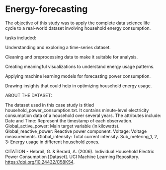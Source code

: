 # Energy-forecasting
The objective of this study was to apply the complete data science life cycle to a real-world dataset involving household energy consumption. 

tasks included:

Understanding and exploring a time-series dataset.

Cleaning and preprocessing data to make it suitable for analysis.

Creating meaningful visualizations to understand energy usage patterns.

Applying machine learning models for forecasting power consumption.

Drawing insights that could help in optimizing household energy usage.

ABOUT THE DATASET:

The dataset used in this case study is titled household_power_consumption.txt. It contains minute-level electricity consumption data of a household over several years. The attributes include:
Date and Time: Represent the timestamp of each observation.
Global_active_power: Main target variable (in kilowatts).
Global_reactive_power: Reactive power component.
Voltage: Voltage measurements.
Global_intensity: Total current intensity.
Sub_metering_1, 2, 3: Energy usage in different household zones.

CITATION - 
Hebrail, G. & Berard, A. (2006). Individual Household Electric Power Consumption [Dataset]. UCI Machine Learning Repository. https://doi.org/10.24432/C58K54.
